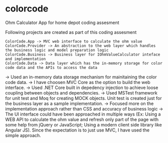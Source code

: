 # colorcode
Ohm Calculator App for home depot coding assesment

Following projects are created as part of this coding assesment

	ColorCode.App -> MVC web interface to calculate the ohm value
	ColorCode.Provider -> An abstraction to the web layer which handles the business logic and model preparation logic
	ColorCode.Business -> Business layer for IOhmValueCalculator inteface and implementation
	ColorCode.Data -> Data layer which has the in-memory storage for color code data and the APIs to access the data

-> Used an in-memory data storage mechanism for mainitaining the color code data.
-> I have choosen MVC Core as the option to build the web interface.
-> Used .NET Core built in depedency injection to achieve loose coupling between objects and dependencies.
-> Used MSTest framework for unit test and Moq for creating MOCK objects. Unit test is created just for the business layer as a sample implementation.
-> Focused more on the implementation approach rather than CSS and accuracy of business logic
-> The UI interface could have been approached in multiple ways (Ex: Using a WEB API to calculate the ohm value and refresh only part of the page with some help from jQuery or JavaScript; Using a modern client side library like Angular JS). Since the expectation is to just use MVC, I have used the simple approach.


